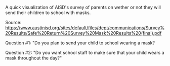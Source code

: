 A quick visualization of AISD's survey of parents on wether or not they will send their children to school with masks.

Source: https://www.austinisd.org/sites/default/files/dept/communications/Survey%20Results/Safe%20Return%20Survey%20Mask%20Results%20(final).pdf

Question #1: "Do you plan to send your child to school wearing a mask?

Question #2: "Do you want school staff to make sure that your child wears a mask throughout the day?"
